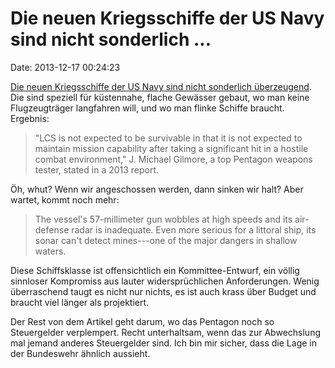 Die neuen Kriegsschiffe der US Navy sind nicht sonderlich \...
==============================================================

Date: 2013-12-17 00:24:23

[Die neuen Kriegsschiffe der US Navy sind nicht sonderlich
überzeugend](https://medium.com/war-is-boring/ec86786aae30). Die sind
speziell für küstennahe, flache Gewässer gebaut, wo man keine
Flugzeugträger langfahren will, und wo man flinke Schiffe braucht.
Ergebnis:

> "LCS is not expected to be survivable in that it is not expected to
> maintain mission capability after taking a significant hit in a
> hostile combat environment," J. Michael Gilmore, a top Pentagon
> weapons tester, stated in a 2013 report.

Öh, whut? Wenn wir angeschossen werden, dann sinken wir halt? Aber
wartet, kommt noch mehr:

> The vessel's 57-millimeter gun wobbles at high speeds and its
> air-defense radar is inadequate. Even more serious for a littoral
> ship, its sonar can't detect mines---one of the major dangers in
> shallow waters.

Diese Schiffsklasse ist offensichtlich ein Kommittee-Entwurf, ein völlig
sinnloser Kompromiss aus lauter widersprüchlichen Anforderungen. Wenig
überraschend taugt es nicht nur nichts, es ist auch krass über Budget
und braucht viel länger als projektiert.

Der Rest von dem Artikel geht darum, wo das Pentagon noch so
Steuergelder verplempert. Recht unterhaltsam, wenn das zur Abwechslung
mal jemand anderes Steuergelder sind. Ich bin mir sicher, dass die Lage
in der Bundeswehr ähnlich aussieht.
